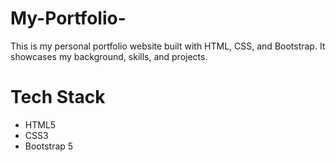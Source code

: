 # My-Portfolio-
This is my personal portfolio website built with HTML, CSS, and Bootstrap. It showcases my background, skills, and projects.

# Tech Stack
- HTML5
- CSS3
- Bootstrap 5
